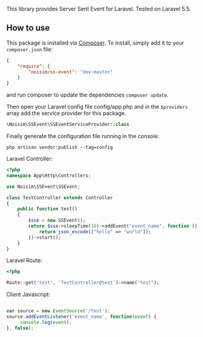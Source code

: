 This library provides Server Sent Event for Laravel. Tested on Laravel 5.5.

## How to use

This package is installed via [Composer](http://getcomposer.org/). To install, simply add it
to your `composer.json` file:

```json
{
    "require": {
        "noisim/ss-event": "dev-master"
    }
}
```

and run composer to update the dependencies `composer update`.

Then open your Laravel config file config/app.php and in the `$providers` array add the service provider for this package.

```php
\Noisim\SSEvent\SSEventServiceProvider::class
```

Finally generate the configuration file running in the console:
```
php artisan vendor:publish --tag=config
```

Laravel Controller:

```php
<?php
namespace App\Http\Controllers;

use Noisim\SSEvent\SSEvent;

class TestController extends Controller
{
    public function test()
    {
        $sse = new SSEvent();
        return $sse->sleepTime(10)->addEvent("event_name", function () {
            return json_encode(["hello" => "world"]);
        })->start();
    }
}
```

Laravel Route:
```php
<?php

Route::get('test', 'TestController@test')->name("test");
```

Client Javascript:

```js

var source = new EventSource('/test');
source.addEventListener('event_name', function(event) {
     console.log(event);
}, false);
```
